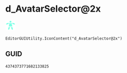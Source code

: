 # d_AvatarSelector@2x
![](/img/d_AvatarSelector@2x.png)

``` CSharp
EditorGUIUtility.IconContent("d_AvatarSelector@2x")
```
## GUID
```
4374373771682133825
```
